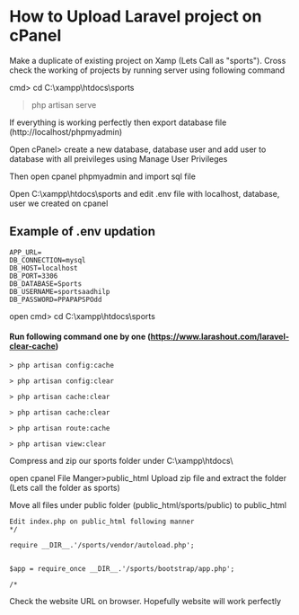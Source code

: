 # How to Upload Laravel project on cPanel


Make a duplicate of existing project on Xamp (Lets Call as "sports"). Cross check the working of projects by running server using following command

cmd>
cd C:\xampp\htdocs\sports
> php artisan serve

If everything is working perfectly then export database file (http://localhost/phpmyadmin)

Open cPanel>
create a new database, database user and add user to database with all preivileges using Manage User Privileges

Then open cpanel phpmyadmin and import sql file

Open C:\xampp\htdocs\sports and edit .env file with localhost, database, user we created on cpanel


## Example of .env updation
```
APP_URL=
DB_CONNECTION=mysql
DB_HOST=localhost
DB_PORT=3306
DB_DATABASE=Sports
DB_USERNAME=sportsaadhilp
DB_PASSWORD=PPAPAPSPOdd  
```

open cmd> 
cd C:\xampp\htdocs\sports

#### Run following command one by one   (https://www.larashout.com/laravel-clear-cache)
```
> php artisan config:cache

> php artisan config:clear

> php artisan cache:clear

> php artisan cache:clear

> php artisan route:cache

> php artisan view:clear
```
Compress and zip our sports folder under C:\xampp\htdocs\

open cpanel File Manger>public_html
Upload zip file and extract the folder (Lets call the folder as sports)

Move all files under public folder (public_html/sports/public) to public_html
```
Edit index.php on public_html following manner
*/

require __DIR__.'/sports/vendor/autoload.php';


$app = require_once __DIR__.'/sports/bootstrap/app.php';

/*
```
Check the website URL on browser. Hopefully website will work perfectly 
